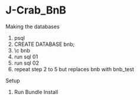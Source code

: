# J-Crab_BnB 

Making the databases

1. psql
2. CREATE DATABASE bnb;
3. \c bnb
4. run sql 01
5. run sql 02
6. repeat step 2 to 5 but replaces bnb with bnb_test

Setup

1. Run Bundle Install